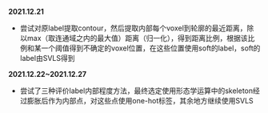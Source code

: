 **2021.12.21**

- 尝试对原label提取contour，然后提取内部每个voxel到轮廓的最近距离，除以max（取连通域之内的最大值）距离（归一化），得到距离比例，根据该比例和某一个阈值得到不确定的voxel位置，在这些位置使用soft的label，soft的label由SVLS得到

**2021.12.22~2021.12.27**

- 尝试了三种评价label内部程度方法，最终选定使用形态学运算中的skeleton经过膨胀后作为内部点，对这些点使用one-hot标签，其余地方继续使用SVLS